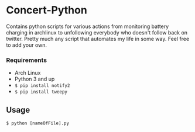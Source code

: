 # Concert-Python
Contains python scripts for various actions from monitoring battery charging in archlinux to unfollowing everybody who doesn't follow back on twitter. Pretty much any script that automates my life in some way. Feel free to add your own.

### Requirements
* Arch Linux
* Python 3 and up
* `$ pip install notify2`
* `$ pip install tweepy`

## Usage
`$ python [nameOfFile].py`
